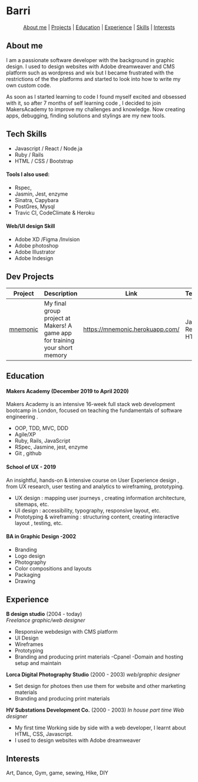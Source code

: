 # Barri #
<div align="center">

  [About me](#about_me) | [Projects](#projects) | [Education](#education) | [Experience](#experience) | [Skills](#skills) | [Interests](#interests)

  </div>

## <a name="about_me">About me</a>

I am a passionate software developer with the background in graphic design. I used to design websites with Adobe dreamweaver and CMS platform such as wordpress and wix but I became frustrated with the restrictions of the the platforms and started to look into how to write my own custom code.

As soon as I started learning to code I found myself excited and obsessed with it, so after 7 months of self learning code , I decided to join MakersAcademy to improve my challenges and knowledge.
Now creating apps, debugging, finding solutions and stylings are my new tools.

## <a name="skills">Tech Skills</a>
- Javascript / React / Node.ja
- Ruby / Rails
- HTML / CSS / Bootstrap 

#### Tools I also used:
- Rspec,
- Jasmin, Jest, enzyme
- Sinatra, Capybara
- PostGres, Mysql
- Travic CI, CodeClimate & Heroku

#### Web/UI design Skill

- Adobe XD /Figma /Invision
- Adobe photoshop
- Adobe Illustrator
- Adobe Indesign

## <a name="projects">Dev Projects</a>

| Project   | Description | Link | Technologies |
|---        |---          |---   |---           |
| [mnemonic](https://github.com/BarriF13/mnemonic) | My final group project at Makers! A game app for training your short memory | https://mnemonic.herokuapp.com/ | Javascript, React, CSS, HTML |

## <a name="education">Education</a>

#### Makers Academy (December 2019 to April 2020)

Makers Academy is an  intensive 16-week full stack web development bootcamp in London, focused on teaching the fundamentals of software engineering .

- OOP, TDD, MVC, DDD
- Agile/XP
- Ruby, Rails, JavaScript
- RSpec, Jasmine, jest, enzyme
- Git , github

#### School of UX - 2019
An insightful, hands-on & intensive course on User Experience design , from UX research, user testing and analytics to wireframing, prototyping.

- UX design : mapping user journeys , creating information architecture, sitemaps, etc.
- UI design : accessibility, typography, responsive layout, etc.
- Prototyping & wireframing : structuring content, creating interactive layout , testing, etc.

#### BA in Graphic Design -2002
- Branding
- Logo design
- Photography
- Color compositions and layouts
- Packaging
- Drawing

## <a name="experience">Experience</a>

**B design studio** (2004 - today)    
*Freelance graphic/web designer*  
- Responsive webdesign with CMS platform
- UI Design
- Wireframes 
- Prototyping
- Branding and producing print materials
-Cpanel
-Domain and hosting setup and maintain

**Lorca Digital Photography Studio** (2000 - 2003)
*web/graphic designer*
- Set design for photoes then use them for website and other marketing materials
- Branding and producing print materials

**HV Substations Development Co.** (2000 - 2003)
*In house part time Web designer*  
- My first time Working side by side with a web developer, I learnt about HTML, CSS, Javascript. 
- I used to design websites with Adobe dreamweaver 



## <a name="interests">Interests</a>

Art, Dance, Gym, game, sewing, Hike, DIY

